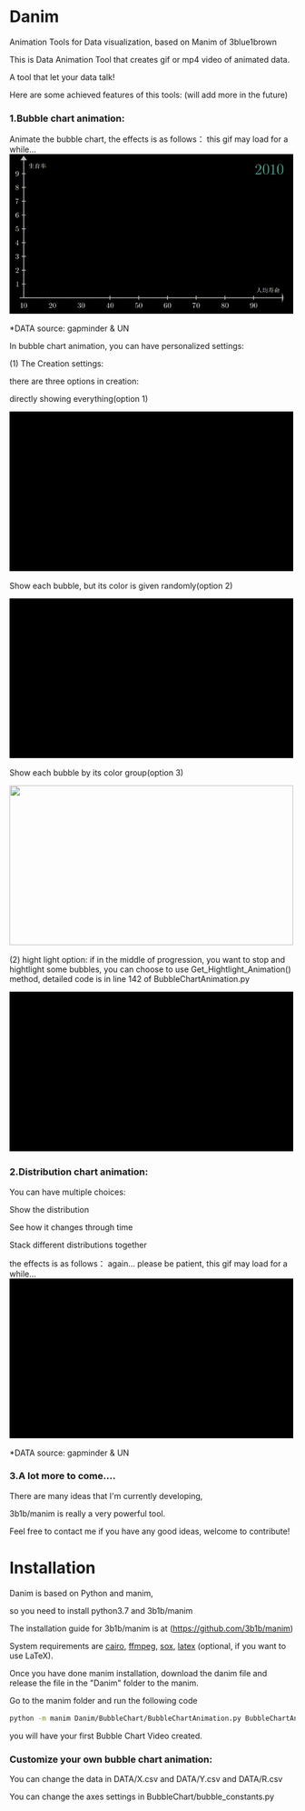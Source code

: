 # Danim

Animation Tools for Data visualization, based on Manim of 3blue1brown

This is Data Animation Tool that creates gif or mp4 video of animated data.

A tool that let your data talk!

Here are some achieved features of this tools: (will add more in the future)


### 1.Bubble chart animation:

Animate the bubble chart, the effects is as follows：
this gif may load for a while...
<img src="image/DEMO1.gif" width="500px" height="281px">

*DATA source: gapminder & UN

In bubble chart animation, you can have personalized settings:

(1) The Creation settings:

there are three options in creation: 

directly showing everything(option 1)

<img src="image/option1_demo.gif" width="500px" height="281px">

Show each bubble, but its color is given randomly(option 2)

<img src="image/option2_demo.gif" width="500px" height="281px">

Show each bubble by its color group(option 3)

<img src="image/option3_demo.gif" width="500px" height="281px">

(2) hight light option:
if in the middle of progression, you want to stop and hightlight some bubbles,
you can choose to use Get_Hightlight_Animation() method,
detailed code is in line 142 of BubbleChartAnimation.py

<img src="image/hight_light_demo.gif" width="500px" height="281px">


### 2.Distribution chart animation:
You can have multiple choices:

Show the distribution

See how it changes through time

Stack different distributions together

the effects is as follows： 
again... please be patient, this gif may load for a while...
<img src="image/DEMO2.gif" width="500px" height="281px">

*DATA source: gapminder & UN

### 3.A lot more to come.... 
There are many ideas that I'm currently developing, 

3b1b/manim is really a very powerful tool.

Feel free to contact me if you have any good ideas, welcome to contribute!


# Installation

Danim is based on Python and manim,

so you need to install python3.7 and 3b1b/manim

The installation guide for 3b1b/manim is at (https://github.com/3b1b/manim)

System requirements are [cairo](https://www.cairographics.org), [ffmpeg](https://www.ffmpeg.org), [sox](http://sox.sourceforge.net), [latex](https://www.latex-project.org) (optional, if you want to use LaTeX).

Once you have done manim installation, download the danim file and release the file in the "Danim" folder to the manim.

Go to the manim folder and run the following code

```sh
python -m manim Danim/BubbleChart/BubbleChartAnimation.py BubbleChartAnimation -p
```

you will have your first Bubble Chart Video created.


### Customize your own bubble chart animation:

You can change the data in DATA/X.csv and DATA/Y.csv and DATA/R.csv 

You can change the axes settings in BubbleChart/bubble_constants.py
